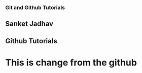 ### Git and Github Tutorials

## Sanket Jadhav

## Github Tutorials  

# This is change from the github
